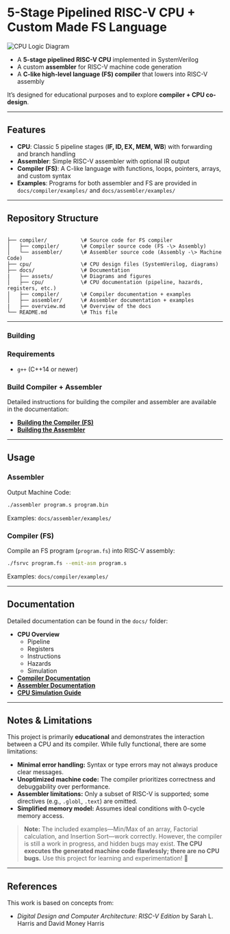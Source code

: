 # 5-Stage Pipelined RISC-V CPU + Custom Made FS Language
![CPU Logic Diagram](docs/assets/cpu_logic_diagram.png)

* A **5-stage pipelined RISC-V CPU** implemented in SystemVerilog
* A custom **assembler** for RISC-V machine code generation
* A **C-like high-level language (FS) compiler** that lowers into RISC-V assembly

It’s designed for educational purposes and to explore **compiler + CPU co-design**.

---

## Features

* **CPU**: Classic 5 pipeline stages (**IF, ID, EX, MEM, WB**) with forwarding and branch handling
* **Assembler**: Simple RISC-V assembler with optional IR output
* **Compiler (FS)**: A C-like language with functions, loops, pointers, arrays, and custom syntax
* **Examples**: Programs for both assembler and FS are provided in `docs/compiler/examples/` and `docs/assembler/examples/`

---

## Repository Structure

```

├── compiler/           \# Source code for FS compiler
│   ├── compiler/       \# Compiler source code (FS -\> Assembly)
│   └── assembler/      \# Assembler source code (Assembly -\> Machine Code)
├── cpu/                \# CPU design files (SystemVerilog, diagrams)
├── docs/               \# Documentation
|   ├── assets/         \# Diagrams and figures
│   ├── cpu/            \# CPU documentation (pipeline, hazards, registers, etc.)
│   ├── compiler/       \# Compiler documentation + examples
│   ├── assembler/      \# Assembler documentation + examples
|   ├── overview.md     \# Overview of the docs
└── README.md           \# This file

```

---

### Building

### Requirements

* `g++` (C++14 or newer)

### Build Compiler + Assembler

Detailed instructions for building the compiler and assembler are available in the documentation:

* **[Building the Compiler (FS)](docs/compiler/compiler.md)**
* **[Building the Assembler](docs/assembler/assembler.md)**
-----

## Usage

### Assembler

Output Machine Code:

```bash
./assembler program.s program.bin
```

Examples: `docs/assembler/examples/`

### Compiler (FS)

Compile an FS program (`program.fs`) into RISC-V assembly:

```bash
./fsrvc program.fs --emit-asm program.s
```

Examples: `docs/compiler/examples/`

-----


## Documentation

Detailed documentation can be found in the `docs/` folder:

  * **CPU Overview**
      * Pipeline
      * Registers
      * Instructions
      * Hazards
      * Simulation
  * **[Compiler Documentation](docs/compiler/)**
  * **[Assembler Documentation](docs/assembler/)**
  * **[CPU Simulation Guide](docs/cpu/simulation.md)**

-----

## Notes & Limitations

This project is primarily **educational** and demonstrates the interaction between a CPU and its compiler. While fully functional, there are some limitations:

- **Minimal error handling:** Syntax or type errors may not always produce clear messages.  
- **Unoptimized machine code:** The compiler prioritizes correctness and debuggability over performance.  
- **Assembler limitations:** Only a subset of RISC-V is supported; some directives (e.g., `.globl`, `.text`) are omitted.  
- **Simplified memory model:** Assumes ideal conditions with 0-cycle memory access.  

> **Note:** The included examples—Min/Max of an array, Factorial calculation, and Insertion Sort—work correctly. However, the compiler is still a work in progress, and hidden bugs may exist. **The CPU executes the generated machine code flawlessly; there are no CPU bugs.** Use this project for learning and experimentation! 💖

---
## References

This work is based on concepts from:

  * *Digital Design and Computer Architecture: RISC-V Edition* by Sarah L. Harris and David Money Harris

